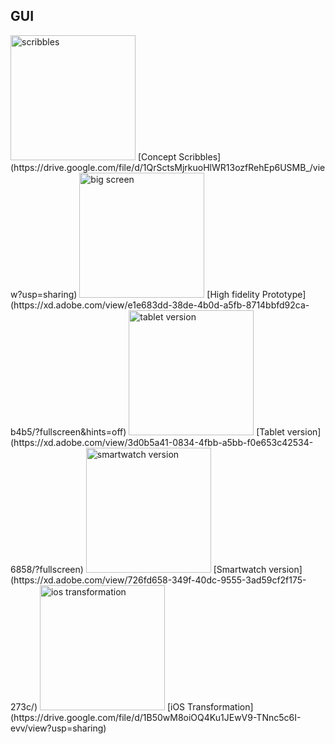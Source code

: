 ## GUI
<img src="https://lieszard.github.io/ixd/scribbles.png" alt="scribbles" style="width:200px;"/>
[Concept Scribbles](https://drive.google.com/file/d/1QrSctsMjrkuoHlWR13ozfRehEp6USMB_/view?usp=sharing)  
<img src="https://lieszard.github.io/ixd/big.png" alt="big screen" style="width:200px;"/>
[High fidelity Prototype](https://xd.adobe.com/view/e1e683dd-38de-4b0d-a5fb-8714bbfd92ca-b4b5/?fullscreen&hints=off) 
<img src="https://lieszard.github.io/ixd/tablet.png" alt="tablet version" style="width:200px;"/> 
[Tablet version](https://xd.adobe.com/view/3d0b5a41-0834-4fbb-a5bb-f0e653c42534-6858/?fullscreen)  
<img src="https://lieszard.github.io/ixd/smartwatch.png" alt="smartwatch version" style="width:200px;"/> 
[Smartwatch version](https://xd.adobe.com/view/726fd658-349f-40dc-9555-3ad59cf2f175-273c/)  
<img src="https://lieszard.github.io/ixd/ios.png" alt="ios transformation" style="width:200px;"/> 
[iOS Transformation](https://drive.google.com/file/d/1B50wM8oiOQ4Ku1JEwV9-TNnc5c6I-evv/view?usp=sharing)   
